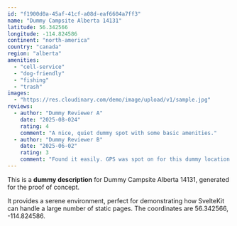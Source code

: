 ```yaml
---
id: "f1900d0a-45af-41cf-a08d-eaf6604a7ff3"
name: "Dummy Campsite Alberta 14131"
latitude: 56.342566
longitude: -114.824586
continent: "north-america"
country: "canada"
region: "alberta"
amenities:
  - "cell-service"
  - "dog-friendly"
  - "fishing"
  - "trash"
images:
  - "https://res.cloudinary.com/demo/image/upload/v1/sample.jpg"
reviews:
  - author: "Dummy Reviewer A"
    date: "2025-08-024"
    rating: 4
    comment: "A nice, quiet dummy spot with some basic amenities."
  - author: "Dummy Reviewer B"
    date: "2025-06-02"
    rating: 3
    comment: "Found it easily. GPS was spot on for this dummy location."
---
```


This is a **dummy description** for Dummy Campsite Alberta 14131, generated for the proof of concept.

It provides a serene environment, perfect for demonstrating how SvelteKit can handle a large number of static pages. The coordinates are 56.342566, -114.824586.
